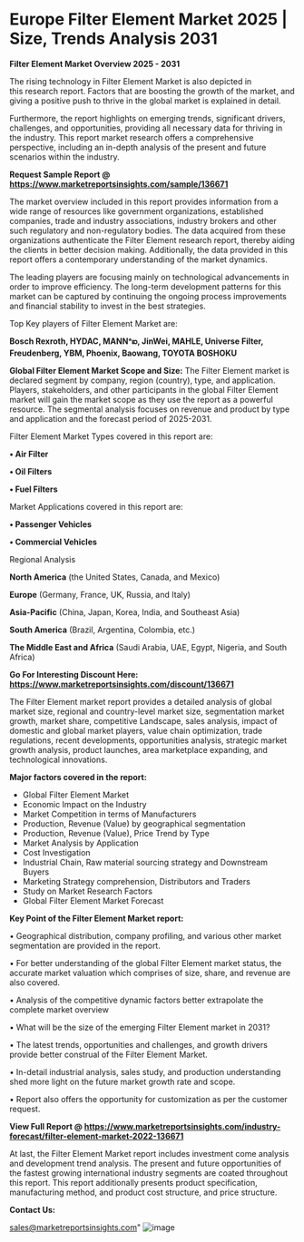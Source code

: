 # Europe Filter Element Market 2025 | Size, Trends Analysis 2031

<Strong> Filter Element Market Overview 2025 - 2031</strong>

The rising technology in Filter Element Market is also depicted in this research report. Factors that are boosting the growth of the market, and giving a positive push to thrive in the global market is explained in detail.

Furthermore, the report highlights on emerging trends, significant drivers, challenges, and opportunities, providing all necessary data for thriving in the industry. This report market research offers a comprehensive perspective, including an in-depth analysis of the present and future scenarios within the industry.

<strong>Request Sample Report @ <a href=https://www.marketreportsinsights.com/sample/136671>https://www.marketreportsinsights.com/sample/136671</a></strong>

The market overview included in this report provides information from a wide range of resources like government organizations, established companies, trade and industry associations, industry brokers and other such regulatory and non-regulatory bodies. The data acquired from these organizations authenticate the Filter Element research report, thereby aiding the clients in better decision making. Additionally, the data provided in this report offers a contemporary understanding of the market dynamics.

The leading players are focusing mainly on technological advancements in order to improve efficiency. The long-term development patterns for this market can be captured by continuing the ongoing process improvements and financial stability to invest in the best strategies.

Top Key players of Filter Element Market are:

<strong>Bosch Rexroth, HYDAC, MANNᵃఐ, JinWei, MAHLE, Universe Filter, Freudenberg, YBM, Phoenix, Baowang, TOYOTA BOSHOKU</strong>

<strong><b>Global Filter Element Market Scope and Size:</b></strong>
The Filter Element market is declared segment by company, region (country), type, and application. Players, stakeholders, and other participants in the global Filter Element market will gain the market scope as they use the report as a powerful resource. The segmental analysis focuses on revenue and product by type and application and the forecast period of 2025-2031.

Filter Element Market Types covered in this report are:

<strong>• Air Filter

• Oil Filters

• Fuel Filters</strong>

Market Applications covered in this report are:

<strong>• Passenger Vehicles

• Commercial Vehicles</strong> 

Regional Analysis

<strong>North America</strong> (the United States, Canada, and Mexico)

<strong>Europe</strong> (Germany, France, UK, Russia, and Italy)

<strong>Asia-Pacific</strong> (China, Japan, Korea, India, and Southeast Asia)

<strong>South America</strong> (Brazil, Argentina, Colombia, etc.)

<strong>The Middle East and Africa</strong> (Saudi Arabia, UAE, Egypt, Nigeria, and South Africa)

<strong>Go For Interesting Discount Here: <a href=https://www.marketreportsinsights.com/discount/136671>https://www.marketreportsinsights.com/discount/136671</a></strong>

The Filter Element market report provides a detailed analysis of global market size, regional and country-level market size, segmentation market growth, market share, competitive Landscape, sales analysis, impact of domestic and global market players, value chain optimization, trade regulations, recent developments, opportunities analysis, strategic market growth analysis, product launches, area marketplace expanding, and technological innovations.

<strong><b>Major factors covered in the report:</b></strong>
<ul>
  <li>Global Filter Element Market </li>
  <li>Economic Impact on the Industry</li>
  <li>Market Competition in terms of Manufacturers</li>
  <li>Production, Revenue (Value) by geographical segmentation</li>
  <li>Production, Revenue (Value), Price Trend by Type</li>
  <li>Market Analysis by Application</li>
  <li>Cost Investigation</li>
  <li>Industrial Chain, Raw material sourcing strategy and Downstream Buyers</li>
  <li>Marketing Strategy comprehension, Distributors and Traders</li>
  <li>Study on Market Research Factors</li>
  <li>Global Filter Element Market Forecast</li>
</ul>

<strong><b>Key Point of the Filter Element Market report:</b></strong>

• Geographical distribution, company profiling, and various other market segmentation are provided in the report.

• For better understanding of the global Filter Element market status, the accurate market valuation which comprises of size, share, and revenue are also covered.

• Analysis of the competitive dynamic factors better extrapolate the complete market overview

• What will be the size of the emerging Filter Element market in 2031?

• The latest trends, opportunities and challenges, and growth drivers provide better construal of the Filter Element Market.

• In-detail industrial analysis, sales study, and production understanding shed more light on the future market growth rate and scope.

• Report also offers the opportunity for customization as per the customer request.

<strong><b>View Full Report @ <a href=https://www.marketreportsinsights.com/industry-forecast/filter-element-market-2022-136671>https://www.marketreportsinsights.com/industry-forecast/filter-element-market-2022-136671</a></b></strong>


At last, the Filter Element Market report includes investment come analysis and development trend analysis. The present and future opportunities of the fastest growing international industry segments are coated throughout this report. This report additionally presents product specification, manufacturing method, and product cost structure, and price structure.

<strong>Contact Us:</strong>

sales@marketreportsinsights.com"
![image](https://github.com/user-attachments/assets/4a4616c9-b155-4746-bd8a-3a0d85b5a6f4)

